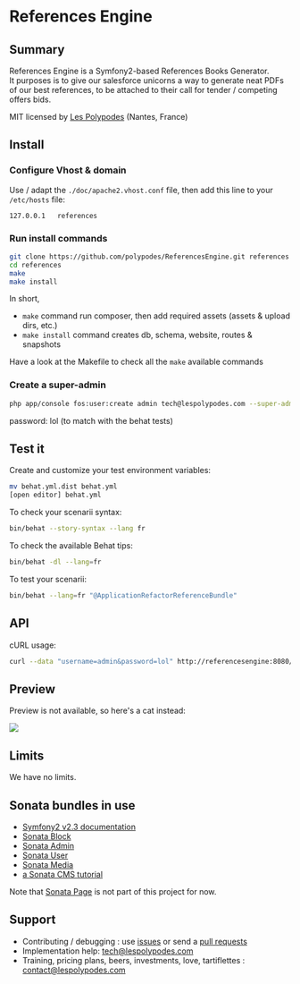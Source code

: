 # References Engine
## Summary

References Engine is a Symfony2-based References Books Generator.  
It purposes is to give our salesforce unicorns a way to generate neat PDFs of our best references, to be attached to their call for tender / competing offers bids. 

MIT licensed by [Les Polypodes](http://www.lespolypodes.com) (Nantes, France)

## Install

### Configure Vhost & domain

Use / adapt the `./doc/apache2.vhost.conf` file,
then add this line to your `/etc/hosts` file:

```
127.0.0.1   references
```

### Run install commands

```bash
git clone https://github.com/polypodes/ReferencesEngine.git references
cd references
make
make install
```

In short,

* `make` command run composer, then add required assets (assets & upload dirs, etc.)
* `make install` command creates db, schema, website, routes & snapshots

Have a look at the Makefile to check all the `make` available commands

### Create a super-admin

```bash
php app/console fos:user:create admin tech@lespolypodes.com --super-admin
```

password: lol (to match with the behat tests)

## Test it

Create and customize your test environment variables:

```bash
mv behat.yml.dist behat.yml
[open editor] behat.yml
```

To check your scenarii syntax:

```bash
bin/behat --story-syntax --lang fr
```

To check the available Behat tips:
```bash
bin/behat -dl --lang=fr
```

To test your scenarii:

```bash
bin/behat --lang=fr "@ApplicationRefactorReferenceBundle"
```


## API

cURL usage:

```bash
curl --data "username=admin&password=lol" http://referencesengine:8080/api/tokens/create
```


## Preview

Preview is not available, so here's a cat instead:

![](http://lorempixel.com/500/300/cats/)

##  Limits

We have no limits.

## Sonata bundles in use

* [Symfony2 v2.3 documentation](http://symfony.com/doc/2.3/book/installation.html)
* [Sonata Block](http://sonata-project.org/bundles/block/master/doc/reference/installation.html)
* [Sonata Admin](http://sonata-project.org/bundles/admin/master/doc/reference/installation.html)
* [Sonata User](http://sonata-project.org/bundles/user/master/doc/reference/installation.html)
* [Sonata Media](http://sonata-project.org/bundles/media/master/doc/reference/installation.html)
* [a Sonata CMS tutorial](http://www.coolcoyote.net/php-mysql/installation-du-cms-sonata-page)

Note that [Sonata Page](http://sonata-project.org/bundles/page/master/doc/reference/installation.html) is not part of this project for now.

## Support

* Contributing / debugging : use [issues](https://github.com/polypodes/ReferencesEngine/issues) or send a [pull requests](https://github.com/polypodes/ReferencesEngine/pulls)
* Implementation help: [tech@lespolypodes.com](mailto:tech@lespolypodes.com)
* Training, pricing plans, beers, investments, love, tartiflettes : [contact@lespolypodes.com](mailto:contact@lespolypodes.com)

